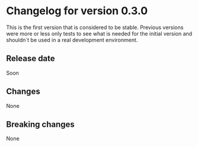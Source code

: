 # Changelog for version 0.3.0

This is the first version that is considered to be stable. Previous versions were more or less only tests to see what is needed for the initial version and shouldn´t be used in a real development environment.

## Release date
Soon

## Changes
None

## Breaking changes
None